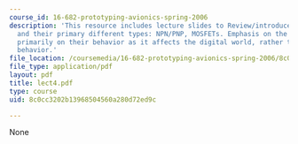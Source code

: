 ```yaml
---
course_id: 16-682-prototyping-avionics-spring-2006
description: 'This resource includes lecture slides to Review/introduce transistors
  and their primary different types: NPN/PNP, MOSFETs. Emphasis on the general operation,
  primarily on their behavior as it affects the digital world, rather than transient
  behavior.'
file_location: /coursemedia/16-682-prototyping-avionics-spring-2006/8c0cc3202b13968504560a280d72ed9c_lect4.pdf
file_type: application/pdf
layout: pdf
title: lect4.pdf
type: course
uid: 8c0cc3202b13968504560a280d72ed9c

---
```

None